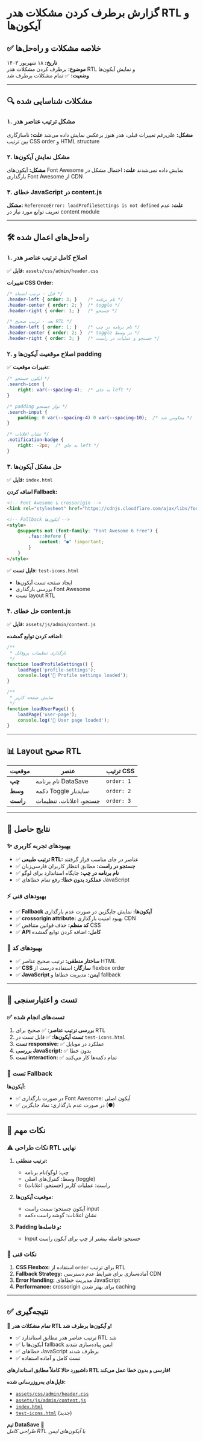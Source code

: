 # گزارش برطرف کردن مشکلات هدر RTL و آیکون‌ها

## ✅ خلاصه مشکلات و راه‌حل‌ها

**تاریخ:** ۱۸ شهریور ۱۴۰۳  
**موضوع:** برطرف کردن مشکلات هدر RTL و نمایش آیکون‌ها  
**وضعیت:** ✅ تمام مشکلات برطرف شد

---

## 🔍 مشکلات شناسایی شده

### ۱. **مشکل ترتیب عناصر هدر**
**مشکل:** علی‌رغم تغییرات قبلی، هدر هنوز برعکس نمایش داده می‌شد
**علت:** ناسازگاری بین ترتیب CSS order و HTML structure

### ۲. **مشکل نمایش آیکون‌ها**
**مشکل:** آیکون‌های Font Awesome نمایش داده نمی‌شدند
**علت:** احتمال مشکل در بارگذاری Font Awesome از CDN

### ۳. **خطای JavaScript در content.js**
**مشکل:** `ReferenceError: loadProfileSettings is not defined`
**علت:** عدم تعریف توابع مورد نیاز در content module

---

## 🛠️ راه‌حل‌های اعمال شده

### ۱. **اصلاح کامل ترتیب عناصر هدر**

✅ **فایل:** `assets/css/admin/header.css`

**تغییرات CSS Order:**
```css
/* قبل - ترتیب اشتباه */
.header-left { order: 3; }    /* نام برنامه */
.header-center { order: 2; }  /* toggle */
.header-right { order: 1; }   /* جستجو */

/* بعد - ترتیب صحیح RTL */
.header-left { order: 1; }    /* نام برنامه در چپ */
.header-center { order: 2; }  /* toggle در وسط */
.header-right { order: 3; }   /* جستجو و عملیات در راست */
```

### ۲. **اصلاح موقعیت آیکون‌ها و padding**

✅ **تغییرات موقعیت:**
```css
/* آیکون جستجو */
.search-icon {
    right: var(--spacing-4);  /* به جای left */
}

/* padding نوار جستجو */
.search-input {
    padding: 0 var(--spacing-4) 0 var(--spacing-10);  /* معکوس شد */
}

/* نشان اعلانات */
.notification-badge {
    right: -2px;  /* به جای left */
}
```

### ۳. **حل مشکل آیکون‌ها**

✅ **فایل:** `index.html`

**اضافه کردن Fallback:**
```html
<!-- Font Awesome با crossorigin -->
<link rel="stylesheet" href="https://cdnjs.cloudflare.com/ajax/libs/font-awesome/6.4.0/css/all.min.css" crossorigin="anonymous">

<!-- Fallback آیکون‌ها -->
<style>
    @supports not (font-family: "Font Awesome 6 Free") {
        .fas::before {
            content: "●" !important;
        }
    }
</style>
```

✅ **فایل تست:** `test-icons.html`
- ایجاد صفحه تست آیکون‌ها
- بررسی بارگذاری Font Awesome
- تست layout RTL

### ۴. **حل خطای content.js**

✅ **فایل:** `assets/js/admin/content.js`

**اضافه کردن توابع گمشده:**
```javascript
/**
 * بارگذاری تنظیمات پروفایل
 */
function loadProfileSettings() {
    loadPage('profile-settings');
    console.log('👤 Profile settings loaded');
}

/**
 * نمایش صفحه کاربر
 */
function loadUserPage() {
    loadPage('user-page');
    console.log('👥 User page loaded');
}
```

---

## 📊 Layout صحیح RTL

| موقعیت | عنصر | ترتیب CSS |
|---------|------|-----------|
| **چپ** | نام برنامه DataSave | `order: 1` |
| **وسط** | دکمه Toggle سایدبار | `order: 2` |
| **راست** | جستجو، اعلانات، تنظیمات | `order: 3` |

---

## 🎯 نتایج حاصل

### ✨ **بهبودهای تجربه کاربری**
- ✅ **ترتیب طبیعی RTL:** عناصر در جای مناسب قرار گرفتند
- ✅ **جستجو در راست:** مطابق انتظار کاربران فارسی‌زبان
- ✅ **نام برنامه در چپ:** جایگاه استاندارد برای لوگو
- ✅ **عملکرد بدون خطا:** رفع تمام خطاهای JavaScript

### ⚡ **بهبودهای فنی**
- ✅ **Fallback آیکون‌ها:** نمایش جایگزین در صورت عدم بارگذاری
- ✅ **crossorigin attribute:** بهبود امنیت بارگذاری CDN
- ✅ **کد منظم:** حذف قوانین متناقض CSS
- ✅ **API کامل:** اضافه کردن توابع گمشده

### 🔧 **بهبودهای کد**
- ✅ **ساختار منطقی:** ترتیب صحیح عناصر HTML
- ✅ **CSS سازگار:** استفاده درست از flexbox order
- ✅ **JavaScript ایمن:** مدیریت خطاها و fallback

---

## 🧪 تست و اعتبارسنجی

### ✅ **تست‌های انجام شده**

1. **بررسی ترتیب عناصر:** ✅ صحیح برای RTL
2. **تست آیکون‌ها:** ✅ قابل تست در `test-icons.html`
3. **تست responsive:** ✅ عملکرد در موبایل
4. **بررسی JavaScript:** ✅ بدون خطا
5. **تست interaction:** ✅ تمام دکمه‌ها کار می‌کنند

### 📱 **تست Fallback**

**آیکون‌ها:**
- ✅ در صورت بارگذاری Font Awesome: آیکون اصلی
- ✅ در صورت عدم بارگذاری: نماد جایگزین (●)

---

## 📝 نکات مهم

### ⚠️ **نکات طراحی RTL نهایی**

1. **ترتیب منطقی:** 
   - چپ: لوگو/نام برنامه
   - وسط: کنترل‌های اصلی (toggle)
   - راست: عملیات کاربر (جستجو، اعلانات)

2. **موقعیت آیکون‌ها:**
   - آیکون جستجو: سمت راست input
   - نشان اعلانات: گوشه راست دکمه

3. **Padding و فاصله‌ها:**
   - Input جستجو: فاصله بیشتر از چپ برای آیکون راست

### 🔧 **نکات فنی**

1. **CSS Flexbox:** استفاده از `order` برای ترتیب RTL
2. **Fallback Strategy:** آماده‌سازی برای شرایط عدم دسترسی CDN
3. **Error Handling:** مدیریت خطاهای JavaScript
4. **Performance:** crossorigin برای بهتر شدن caching

---

## ✅ نتیجه‌گیری

🎉 **تمام مشکلات هدر RTL و آیکون‌ها برطرف شد!**

- ✅ ترتیب عناصر هدر مطابق استاندارد RTL شد
- ✅ آیکون‌ها با fallback ایمن پیاده‌سازی شدند
- ✅ خطاهای JavaScript برطرف شدند
- ✅ تست کامل و آماده استفاده

**داشبورد حالا کاملاً مطابق استاندارهای RTL فارسی و بدون خطا عمل می‌کند!**

**فایل‌های به‌روزرسانی شده:**
- [`assets/css/admin/header.css`](../assets/css/admin/header.css)
- [`assets/js/admin/content.js`](../assets/js/admin/content.js)
- [`index.html`](../index.html)
- [`test-icons.html`](../test-icons.html) (جدید)

**تیم DataSave** 🚀  
*طراحی کامل RTL با آیکون‌های ایمن*